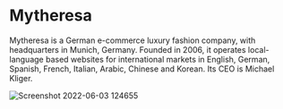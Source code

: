 # Mytheresa
Mytheresa is a German e-commerce luxury fashion company, with headquarters in Munich, Germany. Founded in 2006, it operates local-language based websites for international markets in English, German, Spanish, French, Italian, Arabic, Chinese and Korean. Its CEO is Michael Kliger.  


![Screenshot 2022-06-03 124655](https://user-images.githubusercontent.com/97316457/171806566-a9e75249-4e3b-49b2-9744-21eaa05ec95e.png)
